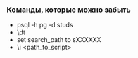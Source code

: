 ### Команды, которые можно забыть

- psql -h pg -d studs
- \dt
- set search_path to sXXXXXX
- \i <path_to_script>
